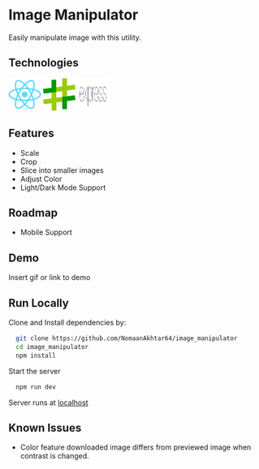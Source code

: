# Image Manipulator

Easily manipulate image with this utility.

## Technologies

<img src="resources/icon/react.svg"  width="64" height="64">
<img src="resources/icon/sharp.svg"  width="64" height="64">
<img src="resources/icon/express.png"  width="64" height="64">

## Features

- Scale
- Crop
- Slice into smaller images
- Adjust Color
- Light/Dark Mode Support

## Roadmap

- Mobile Support

## Demo

Insert gif or link to demo

## Run Locally

Clone and Install dependencies by:

```bash
  git clone https://github.com/NomaanAkhtar64/image_manipulator
  cd image_manipulator
  npm install
```

Start the server

```bash
  npm run dev
```

Server runs at [localhost](http://localhost:5173)

## Known Issues

- Color feature downloaded image differs from previewed image when contrast is changed.
